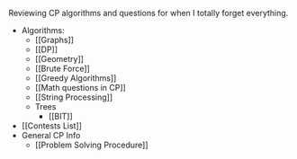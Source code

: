Reviewing CP algorithms and questions for when I totally forget everything.
- Algorithms:
	- [[Graphs]]
	- [[DP]]
	- [[Geometry]]
	- [[Brute Force]]
	- [[Greedy Algorithms]]
	- [[Math questions in CP]]
	- [[String Processing]]
	- Trees
		- [[BIT]]
- [[Contests List]]
- General CP Info
	- [[Problem Solving Procedure]]